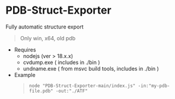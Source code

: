 # PDB-Struct-Exporter
Fully automatic structure export
  > Only win, x64, old pdb
- Requires
  - nodejs (ver > 18.x.x) 
  - cvdump.exe ( includes in ./bin ) 
  - undname.exe ( from msvc build tools, includes in ./bin )
- Example
  > ```node "PDB-Struct-Exporter-main/index.js" -in:"my-pdb-file.pdb" -out:"./ATF"```
